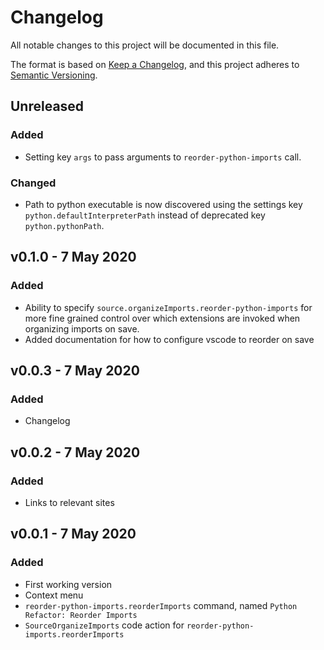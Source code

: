 # Changelog

All notable changes to this project will be documented in this file.

The format is based on [Keep a Changelog](https://keepachangelog.com/en/1.0.0/),
and this project adheres to [Semantic Versioning](https://semver.org/spec/v2.0.0.html).

## Unreleased

### Added

-   Setting key `args` to pass arguments to `reorder-python-imports` call.

### Changed

-   Path to python executable is now discovered using the settings key
    `python.defaultInterpreterPath` instead of deprecated key
    `python.pythonPath`.

## v0.1.0 - 7 May 2020

### Added

-   Ability to specify `source.organizeImports.reorder-python-imports` for more fine
    grained control over which extensions are invoked when organizing imports on save.
-   Added documentation for how to configure vscode to reorder on save

## v0.0.3 - 7 May 2020

### Added

-   Changelog

## v0.0.2 - 7 May 2020

### Added

-   Links to relevant sites

## v0.0.1 - 7 May 2020

### Added

-   First working version
-   Context menu
-   `reorder-python-imports.reorderImports` command, named
    `Python Refactor: Reorder Imports`
-   `SourceOrganizeImports` code action for `reorder-python-imports.reorderImports`
